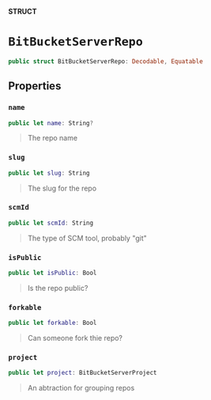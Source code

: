 **STRUCT**

# `BitBucketServerRepo`

```swift
public struct BitBucketServerRepo: Decodable, Equatable
```

## Properties
### `name`

```swift
public let name: String?
```

> The repo name

### `slug`

```swift
public let slug: String
```

> The slug for the repo

### `scmId`

```swift
public let scmId: String
```

> The type of SCM tool, probably "git"

### `isPublic`

```swift
public let isPublic: Bool
```

> Is the repo public?

### `forkable`

```swift
public let forkable: Bool
```

> Can someone fork thie repo?

### `project`

```swift
public let project: BitBucketServerProject
```

> An abtraction for grouping repos
